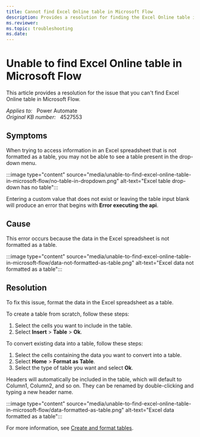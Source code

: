 ```yaml
---
title: Cannot find Excel Online table in Microsoft Flow
description: Provides a resolution for finding the Excel Online table in Microsoft Flow.
ms.reviewer:  
ms.topic: troubleshooting
ms.date: 
---
```

# Unable to find Excel Online table in Microsoft Flow

This article provides a resolution for the issue that you can't find Excel Online table in Microsoft Flow.

_Applies to:_ &nbsp; Power Automate  
_Original KB number:_ &nbsp; 4527553

## Symptoms

When trying to access information in an Excel spreadsheet that is not formatted as a table, you may not be able to see a table present in the drop-down menu.

:::image type="content" source="media/unable-to-find-excel-online-table-in-microsoft-flow/no-table-in-dropdown.png" alt-text="Excel table drop-down has no table":::

Entering a custom value that does not exist or leaving the table input blank will produce an error that begins with **Error executing the api**.

## Cause

This error occurs because the data in the Excel spreadsheet is not formatted as a table.

:::image type="content" source="media/unable-to-find-excel-online-table-in-microsoft-flow/data-not-formatted-as-table.png" alt-text="Excel data not formatted as a table":::

## Resolution

To fix this issue, format the data in the Excel spreadsheet as a table.

To create a table from scratch, follow these steps:

1. Select the cells you want to include in the table.
2. Select **Insert** > **Table** > **Ok**.

To convert existing data into a table, follow these steps:

1. Select the cells containing the data you want to convert into a table.
2. Select **Home** > **Format as Table**.
3. Select the type of table you want and select **Ok**.

Headers will automatically be included in the table, which will default to Column1, Column2, and so on. They can be renamed by double-clicking and typing a new header name.

:::image type="content" source="media/unable-to-find-excel-online-table-in-microsoft-flow/data-formatted-as-table.png" alt-text="Excel data formatted as a table":::

For more information, see [Create and format tables](https://support.microsoft.com/office/create-and-format-tables-e81aa349-b006-4f8a-9806-5af9df0ac664?ui=en-us&rs=en-us&ad=us).
